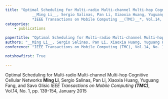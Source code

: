 ```yaml
---
title: "Optimal Scheduling for Multi-radio Multi-channel Multi-hop Cognitive Cellular Networks 
            __Ming Li__, Sergio Salinas, Pan Li, Xiaoxia Huang, Yuguang Fang, and Savo Glisic 
            *IEEE Transactions on Mobile Computing __(TMC)__*, Vol.14, No. 1, pp. 139-154, January 2015"
categories:
    - publications

papertitle: "Optimal Scheduling for Multi-radio Multi-channel Multi-hop Cognitive Cellular Networks"
authors: "__Ming Li__, Sergio Salinas, Pan Li, Xiaoxia Huang, Yuguang Fang, and Savo Glisic"
conference: "IEEE Transactions on Mobile Computing (TMC), Vol.14, No. 1, pp. 139-154, January 2015"

notshowfirst: True

---
```

Optimal Scheduling for Multi-radio Multi-channel Multi-hop Cognitive Cellular Networks 
            __Ming Li__, Sergio Salinas, Pan Li, Xiaoxia Huang, Yuguang Fang, and Savo Glisic 
            *IEEE Transactions on Mobile Computing __(TMC)__*, Vol.14, No. 1, pp. 139-154, January 2015


